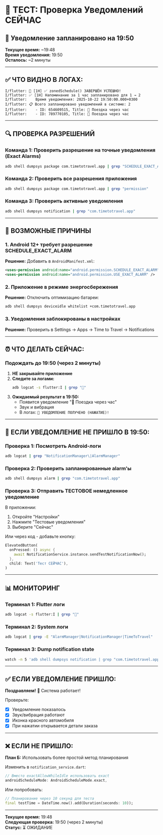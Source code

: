 # 🧪 ТЕСТ: Проверка Уведомлений СЕЙЧАС

## 📱 Уведомление запланировано на 19:50

**Текущее время:** ~19:48  
**Время уведомления:** 19:50  
**Осталось:** ~2 минуты

---

## ✅ ЧТО ВИДНО В ЛОГАХ:

```
I/flutter: 🔔 [1H] ✅ zonedSchedule() ЗАВЕРШЁН УСПЕШНО!
I/flutter: ✅ [1H] Напоминание за 1 час запланировано для 1 → 2
I/flutter:    Время уведомления: 2025-10-22 19:50:00.000+0300
I/flutter: 📋 Всего запланировано уведомлений в системе: 2
I/flutter:    - ID: 654609515, Title: 🚗 Поездка через час
I/flutter:    - ID: 789770105, Title: 🚗 Поездка через час
```

---

## 🔍 ПРОВЕРКА РАЗРЕШЕНИЙ

### Команда 1: Проверить разрешение на точные уведомления (Exact Alarms)
```bash
adb shell dumpsys package com.timetotravel.app | grep "SCHEDULE_EXACT_ALARM"
```

### Команда 2: Проверить все разрешения приложения
```bash
adb shell dumpsys package com.timetotravel.app | grep "permission"
```

### Команда 3: Проверить активные уведомления
```bash
adb shell dumpsys notification | grep "com.timetotravel.app"
```

---

## 🚨 ВОЗМОЖНЫЕ ПРИЧИНЫ

### 1. Android 12+ требует разрешение SCHEDULE_EXACT_ALARM

**Решение:** Добавить в `AndroidManifest.xml`:
```xml
<uses-permission android:name="android.permission.SCHEDULE_EXACT_ALARM" />
<uses-permission android:name="android.permission.USE_EXACT_ALARM" />
```

### 2. Приложение в режиме энергосбережения

**Решение:** Отключить оптимизацию батареи:
```bash
adb shell dumpsys deviceidle whitelist +com.timetotravel.app
```

### 3. Уведомления заблокированы в настройках

**Решение:** Проверить в Settings → Apps → Time to Travel → Notifications

---

## ⏰ ЧТО ДЕЛАТЬ СЕЙЧАС:

### Подождать до 19:50 (через 2 минуты)

1. **НЕ закрывайте приложение**
2. **Следите за логами:**
   ```bash
   adb logcat -s flutter:I | grep "🔔"
   ```
3. **Ожидаемый результат в 19:50:**
   - Появится уведомление "🚗 Поездка через час"
   - Звук и вибрация
   - В логах: `🔔 УВЕДОМЛЕНИЕ ПОЛУЧЕНО (НАЖАТИЕ)!`

---

## 🔴 ЕСЛИ УВЕДОМЛЕНИЕ НЕ ПРИШЛО В 19:50:

### Проверка 1: Посмотреть Android-логи
```bash
adb logcat | grep "NotificationManager\|AlarmManager"
```

### Проверка 2: Проверить запланированные alarm'ы
```bash
adb shell dumpsys alarm | grep "com.timetotravel.app"
```

### Проверка 3: Отправить ТЕСТОВОЕ немедленное уведомление

В приложении:
1. Откройте "Настройки"
2. Нажмите "Тестовые уведомления"
3. Выберите "Сейчас"

Или через код - добавьте кнопку:
```dart
ElevatedButton(
  onPressed: () async {
    await NotificationService.instance.sendTestNotificationNow();
  },
  child: Text('Тест СЕЙЧАС'),
)
```

---

## 📊 МОНИТОРИНГ

### Терминал 1: Flutter логи
```bash
adb logcat -s flutter:I | grep "🔔"
```

### Терминал 2: System логи
```bash
adb logcat | grep -E "AlarmManager|NotificationManager|TimeToTravel"
```

### Терминал 3: Dump notification state
```bash
watch -n 5 'adb shell dumpsys notification | grep "com.timetotravel.app" | head -20'
```

---

## ✅ ЕСЛИ УВЕДОМЛЕНИЕ ПРИШЛО:

**Поздравляем!** 🎉 Система работает!

Проверьте:
- [x] Уведомление показалось
- [x] Звук/вибрация работают
- [x] Иконка красного автомобиля
- [x] При нажатии открывается детали заказа

---

## ❌ ЕСЛИ НЕ ПРИШЛО:

**План Б:** Использовать более простой метод планирования

Изменить в `notification_service.dart`:
```dart
// Вместо exactAllowWhileIdle использовать exact
androidScheduleMode: AndroidScheduleMode.exact,
```

Или попробовать:
```dart
// Планирование через 10 секунд для теста
final testTime = DateTime.now().add(Duration(seconds: 10));
```

---

**Текущее время:** 19:48  
**Следующая проверка:** 19:50 (через 2 минуты)  
**Статус:** ⏳ ОЖИДАНИЕ
